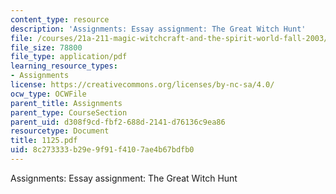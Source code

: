 ```yaml
---
content_type: resource
description: 'Assignments: Essay assignment: The Great Witch Hunt'
file: /courses/21a-211-magic-witchcraft-and-the-spirit-world-fall-2003/8c273333b29e9f91f4107ae4b67bdfb0_1125.pdf
file_size: 78800
file_type: application/pdf
learning_resource_types:
- Assignments
license: https://creativecommons.org/licenses/by-nc-sa/4.0/
ocw_type: OCWFile
parent_title: Assignments
parent_type: CourseSection
parent_uid: d308f9cd-fbf2-688d-2141-d76136c9ea86
resourcetype: Document
title: 1125.pdf
uid: 8c273333-b29e-9f91-f410-7ae4b67bdfb0
---
```

Assignments: Essay assignment: The Great Witch Hunt